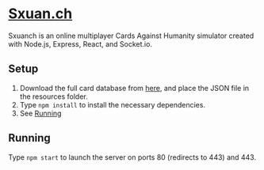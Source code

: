 # [Sxuan.ch](https://sxuan.ch)
Sxuanch is an online multiplayer Cards Against Humanity simulator created with Node.js, Express, React, and Socket.io.


## Setup
1. Download the full card database from [here](http://www.crhallberg.com/cah/), and place the JSON file in the resources folder.
2. Type `npm install` to install the necessary dependencies.
3. See [Running](#running)


## Running
Type `npm start` to launch the server on ports 80 (redirects to 443) and 443.
